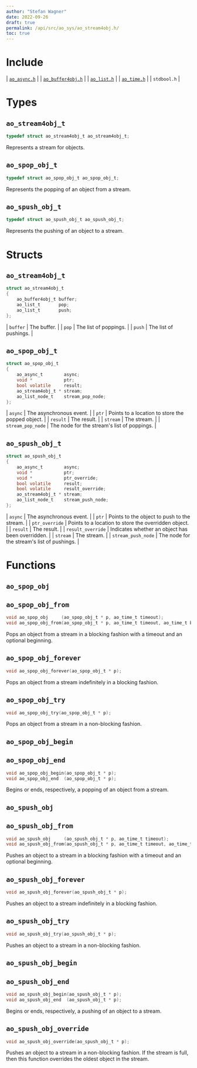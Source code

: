 ```yaml
---
author: "Stefan Wagner"
date: 2022-09-26
draft: true
permalink: /api/src/ao_sys/ao_stream4obj.h/
toc: true
---
```


# Include

| [`ao_async.h`](ao_async.h.md) |
| [`ao_buffer4obj.h`](../ao/ao_buffer4obj.h.md) |
| [`ao_list.h`](../ao/ao_list.h.md) |
| [`ao_time.h`](ao_time.h.md) |
| `stdbool.h` |

# Types

## `ao_stream4obj_t`

```c
typedef struct ao_stream4obj_t ao_stream4obj_t;
```

Represents a stream for objects.

## `ao_spop_obj_t`

```c
typedef struct ao_spop_obj_t ao_spop_obj_t;
```

Represents the popping of an object from a stream.

## `ao_spush_obj_t`

```c
typedef struct ao_spush_obj_t ao_spush_obj_t;
```

Represents the pushing of an object to a stream.

# Structs

## `ao_stream4obj_t`

```c
struct ao_stream4obj_t
{
    ao_buffer4obj_t buffer;
    ao_list_t       pop;
    ao_list_t       push;
};
```

| `buffer` | The buffer. |
| `pop` | The list of poppings. |
| `push` | The list of pushings. |

## `ao_spop_obj_t`

```c
struct ao_spop_obj_t
{
    ao_async_t        async;
    void *            ptr;
    bool volatile     result;
    ao_stream4obj_t * stream;
    ao_list_node_t    stream_pop_node;
};
```

| `async` | The asynchronous event. |
| `ptr` | Points to a location to store the popped object. |
| `result` | The result. |
| `stream` | The stream. |
| `stream_pop_node` | The node for the stream's list of poppings. |

## `ao_spush_obj_t`

```c
struct ao_spush_obj_t
{
    ao_async_t        async;
    void *            ptr;
    void *            ptr_override;
    bool volatile     result;
    bool volatile     result_override;
    ao_stream4obj_t * stream;
    ao_list_node_t    stream_push_node;
};
```

| `async` | The asynchronous event. |
| `ptr` | Points to the object to push to the stream. |
| `ptr_override` | Points to a location to store the overridden object. |
| `result` | The result. |
| `result_override` | Indicates whether an object has been overridden. |
| `stream` | The stream. |
| `stream_push_node` | The node for the stream's list of pushings. |

# Functions

## `ao_spop_obj`
## `ao_spop_obj_from`

```c
void ao_spop_obj     (ao_spop_obj_t * p, ao_time_t timeout);
void ao_spop_obj_from(ao_spop_obj_t * p, ao_time_t timeout, ao_time_t beginning);
```

Pops an object from a stream in a blocking fashion with a timeout and an optional beginning.

## `ao_spop_obj_forever`

```c
void ao_spop_obj_forever(ao_spop_obj_t * p);
```

Pops an object from a stream indefinitely in a blocking fashion.

## `ao_spop_obj_try`

```c
void ao_spop_obj_try(ao_spop_obj_t * p);
```

Pops an object from a stream in a non-blocking fashion.

## `ao_spop_obj_begin`
## `ao_spop_obj_end`

```c
void ao_spop_obj_begin(ao_spop_obj_t * p);
void ao_spop_obj_end  (ao_spop_obj_t * p);
```

Begins or ends, respectively, a popping of an object from a stream.

## `ao_spush_obj`
## `ao_spush_obj_from`

```c
void ao_spush_obj     (ao_spush_obj_t * p, ao_time_t timeout);
void ao_spush_obj_from(ao_spush_obj_t * p, ao_time_t timeout, ao_time_t beginning);
```

Pushes an object to a stream in a blocking fashion with a timeout and an optional beginning.

## `ao_spush_obj_forever`

```c
void ao_spush_obj_forever(ao_spush_obj_t * p);
```

Pushes an object to a stream indefinitely in a blocking fashion.

## `ao_spush_obj_try`

```c
void ao_spush_obj_try(ao_spush_obj_t * p);
```

Pushes an object to a stream in a non-blocking fashion.

## `ao_spush_obj_begin`
## `ao_spush_obj_end`

```c
void ao_spush_obj_begin(ao_spush_obj_t * p);
void ao_spush_obj_end  (ao_spush_obj_t * p);
```

Begins or ends, respectively, a pushing of an object to a stream.

## `ao_spush_obj_override`

```c
void ao_spush_obj_override(ao_spush_obj_t * p);
```

Pushes an object to a stream in a non-blocking fashion. If the stream is full, then this function overrides the oldest object in the stream.
